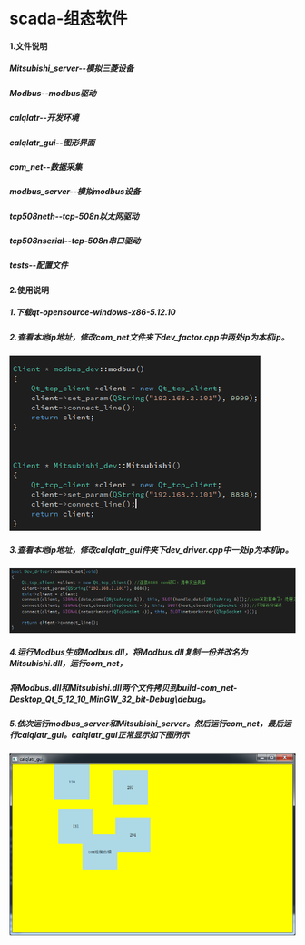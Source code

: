 ﻿# scada-组态软件
#### 1.文件说明
##### Mitsubishi_server--模拟三菱设备
##### Modbus--modbus驱动
##### calqlatr--开发环境
##### calqlatr_gui--图形界面
##### com_net--数据采集
##### modbus_server--模拟modbus设备
##### tcp508neth--tcp-508n以太网驱动
##### tcp508nserial--tcp-508n串口驱动
##### tests--配置文件

#### 2.使用说明
##### 1.下载qt-opensource-windows-x86-5.12.10
##### 2.查看本地ip地址，修改com_net文件夹下dev_factor.cpp中两处ip为本机ip。
![](picture/修改ip1.png)
##### 3.查看本地ip地址，修改calqlatr_gui件夹下dev_driver.cpp中一处ip为本机ip。
![](picture/修改ip2.png)
##### 4.运行Modbus生成Modbus.dll，将Modbus.dll复制一份并改名为Mitsubishi.dll，运行com_net，
##### 将Modbus.dll和Mitsubishi.dll两个文件拷贝到build-com_net-Desktop_Qt_5_12_10_MinGW_32_bit-Debug\debug。
##### 5.依次运行modbus_server和Mitsubishi_server。然后运行com_net，最后运行calqlatr_gui。calqlatr_gui正常显示如下图所示
![](picture/正常运行.png)